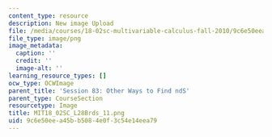 ```yaml
---
content_type: resource
description: New image Upload
file: /media/courses/18-02sc-multivariable-calculus-fall-2010/9c6e50eea45bb5084e0f3c54e14eea79_MIT18_02SC_L28Brds_11.png
file_type: image/png
image_metadata:
  caption: ''
  credit: ''
  image-alt: ''
learning_resource_types: []
ocw_type: OCWImage
parent_title: 'Session 83: Other Ways to Find ndS'
parent_type: CourseSection
resourcetype: Image
title: MIT18_02SC_L28Brds_11.png
uid: 9c6e50ee-a45b-b508-4e0f-3c54e14eea79
---
```

